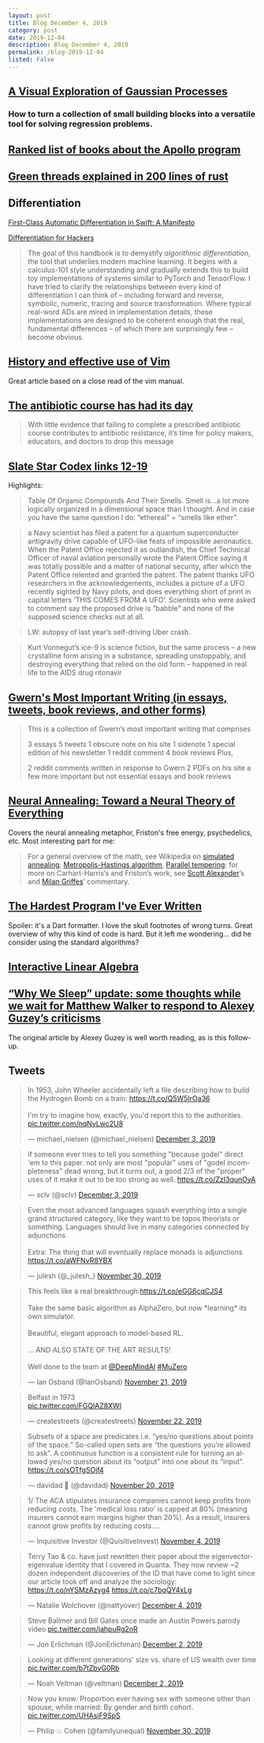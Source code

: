 ```yaml
---
layout: post
title: Blog December 4, 2019
category: post
date: 2019-12-04
description: Blog December 4, 2019
permalink: /blog-2019-12-04
listed: False
---
```


## [A Visual Exploration of Gaussian Processes](https://distill.pub/2019/visual-exploration-gaussian-processes/)

### How to turn a collection of small building blocks into a versatile tool for solving regression problems.

## [Ranked list of books about the Apollo program](https://blog.nelhage.com/post/apollo-bibliography/)

## [Green threads explained in 200 lines of rust](https://cfsamson.gitbook.io/green-threads-explained-in-200-lines-of-rust/)

## Differentiation

[First-Class Automatic Differentiation in Swift: A Manifesto](https://gist.github.com/rxwei/30ba75ce092ab3b0dce4bde1fc2c9f1d)

[Differentiation for Hackers](https://github.com/MikeInnes/diff-zoo)

> The goal of this handbook is to demystify *algorithmic differentiation*, the tool that underlies modern machine learning. It begins with a calculus-101 style understanding and gradually extends this to build toy implementations of systems similar to PyTorch and TensorFlow. I have tried to clarify the relationships between every kind of differentiation I can think of – including forward and reverse, symbolic, numeric, tracing and source transformation. Where typical real-word ADs are mired in implementation details, these implementations are designed to be coherent enough that the real, fundamental differences – of which there are surprisingly few – become obvious.

## [History and effective use of Vim](https://begriffs.com/posts/2019-07-19-history-use-vim.html)

Great article based on a close read of the vim manual.

## [The antibiotic course has had its day](https://www.bmj.com/content/358/bmj.j3418)

> With little evidence that failing to complete a prescribed antibiotic course contributes to antibiotic resistance, it’s time for policy makers, educators, and doctors to drop this message

## [Slate Star Codex links 12-19](https://slatestarcodex.com/2019/12/02/links-12-19/)

Highlights:

> Table Of Organic Compounds And Their Smells. Smell is…a lot more logically organized in a dimensional space than I thought. And in case you have the same question I do: “ethereal” = “smells like ether”.

> a Navy scientist has filed a patent for a quantum superconducter antigravity drive capable of UFO-like feats of impossible aeronautics. When the Patent Office rejected it as outlandish, the Chief Technical Officer of naval aviation personally wrote the Patent Office saying it was totally possible and a matter of national security, after which the Patent Office relented and granted the patent. The patent thanks UFO researchers in the acknowledgements, includes a picture of a UFO recently sighted by Navy pilots, and does everything short of print in capital letters ‘THIS COMES FROM A UFO’. Scientists who were asked to comment say the proposed drive is “babble” and none of the supposed science checks out at all.

> LW: autopsy of last year’s self-driving Uber crash.

> Kurt Vonnegut’s ice-9 is science fiction, but the same process – a new crystalline form arising in a substance, spreading unstoppably, and destroying everything that relied on the old form – happened in real life to the AIDS drug ritonavir

## [Gwern's Most Important Writing (in essays, tweets, book reviews, and other forms)](https://guzey.com/favorite/gwern/)

> This is a collection of Gwern’s most important writing that comprises
>
> 3 essays
> 5 tweets
> 1 obscure note on his site
> 1 sidenote
> 1 special edition of his newsletter
> 1 reddit comment
> 4 book reviews
> Plus,
>
> 2 reddit comments written in response to Gwern
> 2 PDFs on his site
> a few more important but not essential essays and book reviews

## [Neural Annealing: Toward a Neural Theory of Everything](https://opentheory.net/2019/11/neural-annealing-toward-a-neural-theory-of-everything/)

Covers the neural annealing metaphor, Friston's free energy, psychedelics, etc. Most interesting part for me:

> For a general overview of the math, see Wikipedia on [simulated annealing](https://en.wikipedia.org/wiki/Simulated_annealing), [Metropolis-Hastings algorithm](https://en.wikipedia.org/wiki/Metropolis%E2%80%93Hastings_algorithm), [Parallel tempering](https://en.wikipedia.org/wiki/Parallel_tempering); for more on Carhart-Harris’s and Friston’s work, see [Scott Alexander](https://slatestarcodex.com/2019/09/10/ssc-journal-club-relaxed-beliefs-under-psychedelics-and-the-anarchic-brain/)’s and [Milan Griffes](https://qualiacomputing.com/2019/08/27/carhart-harris-friston-2019-rebus-and-the-anarchic-brain/)’ commentary.

## [The Hardest Program I've Ever Written](http://journal.stuffwithstuff.com/2015/09/08/the-hardest-program-ive-ever-written/)

Spoiler: it's a Dart formatter. I love the skull footnotes of wrong turns. Great overview of why this kind of code is hard. But it left me wondering... did he consider using the standard algorithms?

## [Interactive Linear Algebra](https://textbooks.math.gatech.edu/ila/overview.html)

## [“Why We Sleep” update: some thoughts while we wait for Matthew Walker to respond to Alexey Guzey’s criticisms](https://statmodeling.stat.columbia.edu/2019/11/24/why-we-sleep-update-some-thoughts-while-we-wait-for-matthew-walker-to-respond-to-alexey-guzeys-criticisms/)

The original article by Alexey Guzey is well worth reading, as is this follow-up.

## Tweets

<blockquote class="twitter-tweet"><p lang="en" dir="ltr">In 1953, John Wheeler accidentally left a file describing how to build the Hydrogen Bomb on a train: <a href="https://t.co/Q5W5IrOa36">https://t.co/Q5W5IrOa36</a><br><br>I&#39;m try to imagine how, exactly, you&#39;d report this to the authorities. <a href="https://t.co/nqNyLwc2U8">pic.twitter.com/nqNyLwc2U8</a></p>&mdash; michael_nielsen (@michael_nielsen) <a href="https://twitter.com/michael_nielsen/status/1201965160228745216?ref_src=twsrc%5Etfw">December 3, 2019</a></blockquote> <script async src="https://platform.twitter.com/widgets.js" charset="utf-8"></script>
<blockquote class="twitter-tweet"><p lang="en" dir="ltr">if someone ever tries to tell you something &quot;because godel&quot; direct &#39;em to this paper. not only are most &quot;popular&quot; uses of &quot;godel incompleteness&quot; dead wrong, but it turns out, a good 2/3 of the &quot;proper&quot; uses of it make it out to be too strong as well. <a href="https://t.co/ZzI3qunOyA">https://t.co/ZzI3qunOyA</a></p>&mdash; sclv (@sclv) <a href="https://twitter.com/sclv/status/1201697122044776449?ref_src=twsrc%5Etfw">December 3, 2019</a></blockquote> <script async src="https://platform.twitter.com/widgets.js" charset="utf-8"></script>
<blockquote class="twitter-tweet"><p lang="en" dir="ltr">Even the most advanced languages squash everything into a single grand structured category, like they want to be topos theorists or something. Languages should live in many categories connected by adjunctions<br><br>Extra: The thing that will eventually replace monads is adjunctions <a href="https://t.co/aWFNvR8YBX">https://t.co/aWFNvR8YBX</a></p>&mdash; julesh (@_julesh_) <a href="https://twitter.com/_julesh_/status/1200719094825340929?ref_src=twsrc%5Etfw">November 30, 2019</a></blockquote> <script async src="https://platform.twitter.com/widgets.js" charset="utf-8"></script>
<blockquote class="twitter-tweet"><p lang="en" dir="ltr">This feels like a real breakthrough:<a href="https://t.co/eGG6cqCJS4">https://t.co/eGG6cqCJS4</a><br><br>Take the same basic algorithm as AlphaZero, but now *learning* its own simulator.<br><br>Beautiful, elegant approach to model-based RL.<br><br>... AND ALSO STATE OF THE ART RESULTS!<br><br>Well done to the team at <a href="https://twitter.com/DeepMindAI?ref_src=twsrc%5Etfw">@DeepMindAI</a> <a href="https://twitter.com/hashtag/MuZero?src=hash&amp;ref_src=twsrc%5Etfw">#MuZero</a></p>&mdash; Ian Osband (@IanOsband) <a href="https://twitter.com/IanOsband/status/1197610697288491019?ref_src=twsrc%5Etfw">November 21, 2019</a></blockquote> <script async src="https://platform.twitter.com/widgets.js" charset="utf-8"></script>
<blockquote class="twitter-tweet"><p lang="en" dir="ltr">Belfast in 1973<br> <a href="https://t.co/FGQlAZ8XWI">pic.twitter.com/FGQlAZ8XWI</a></p>&mdash; createstreets (@createstreets) <a href="https://twitter.com/createstreets/status/1197768609856180225?ref_src=twsrc%5Etfw">November 22, 2019</a></blockquote> <script async src="https://platform.twitter.com/widgets.js" charset="utf-8"></script>
<blockquote class="twitter-tweet"><p lang="en" dir="ltr">Subsets of a space are predicates i.e. “yes/no questions about points of the space.” So-called open sets are “the questions you’re allowed to ask”. A continuous function is a consistent rule for turning an allowed yes/no question about its “output” into one about its “input”. <a href="https://t.co/sOTfgSOjf4">https://t.co/sOTfgSOjf4</a></p>&mdash; davidad  🎇 (@davidad) <a href="https://twitter.com/davidad/status/1197283775727562752?ref_src=twsrc%5Etfw">November 20, 2019</a></blockquote> <script async src="https://platform.twitter.com/widgets.js" charset="utf-8"></script>

<blockquote class="twitter-tweet"><p lang="en" dir="ltr">1/ The ACA stipulates insurance companies cannot keep profits from reducing costs. The &#39;medical loss ratio&#39; is capped at 80% (meaning insurers cannot earn margins higher than 20%). As a result, insurers cannot grow profits by reducing costs....</p>&mdash; Inquisitive Investor (@QuisitiveInvest) <a href="https://twitter.com/QuisitiveInvest/status/1191463340054392839?ref_src=twsrc%5Etfw">November 4, 2019</a></blockquote> <script async src="https://platform.twitter.com/widgets.js" charset="utf-8"></script>

<blockquote class="twitter-tweet"><p lang="en" dir="ltr">Terry Tao &amp; co. have just rewritten their paper about the eigenvector-eigenvalue identity that I covered in Quanta. They now review ~2 dozen independent discoveries of the ID that have come to light since our article took off and analyze the sociology: <a href="https://t.co/nYSMzAzvg4">https://t.co/nYSMzAzvg4</a> <a href="https://t.co/c7bqQY4xLg">https://t.co/c7bqQY4xLg</a></p>&mdash; Natalie Wolchover (@nattyover) <a href="https://twitter.com/nattyover/status/1202283693240442880?ref_src=twsrc%5Etfw">December 4, 2019</a></blockquote> <script async src="https://platform.twitter.com/widgets.js" charset="utf-8"></script>

<blockquote class="twitter-tweet"><p lang="en" dir="ltr">Steve Ballmer and Bill Gates once made an Austin Powers parody video <a href="https://t.co/jahpuRg2nR">pic.twitter.com/jahpuRg2nR</a></p>&mdash; Jon Erlichman (@JonErlichman) <a href="https://twitter.com/JonErlichman/status/1201562036800573440?ref_src=twsrc%5Etfw">December 2, 2019</a></blockquote> <script async src="https://platform.twitter.com/widgets.js" charset="utf-8"></script>

<blockquote class="twitter-tweet"><p lang="en" dir="ltr">Looking at different generations&#39; size vs. share of US wealth over time <a href="https://t.co/b7tZbvG0Rb">pic.twitter.com/b7tZbvG0Rb</a></p>&mdash; Noah Veltman (@veltman) <a href="https://twitter.com/veltman/status/1201567824168308739?ref_src=twsrc%5Etfw">December 2, 2019</a></blockquote> <script async src="https://platform.twitter.com/widgets.js" charset="utf-8"></script>

<blockquote class="twitter-tweet"><p lang="en" dir="ltr">Now you know: Proportion ever having sex with someone other than spouse, while married: By gender and birth cohort. <a href="https://t.co/UHAsiF9SpS">pic.twitter.com/UHAsiF9SpS</a></p>&mdash; Philip 💥 Cohen (@familyunequal) <a href="https://twitter.com/familyunequal/status/1200877388453875713?ref_src=twsrc%5Etfw">November 30, 2019</a></blockquote> <script async src="https://platform.twitter.com/widgets.js" charset="utf-8"></script>


